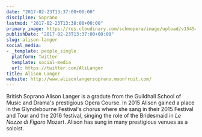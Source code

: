 ```yaml
---
date: "2017-02-23T13:37:00+00:00"
discipline: Soprano
lastmod: "2017-02-23T13:38:00+00:00"
primary_image: https://res.cloudinary.com/schmopera/image/upload/v1545409169/media/webhook-uploads/1487857066623/4631235041_525x485.jpg.jpg
publishDate: "2017-02-23T13:37:00+00:00"
slug: alison-langer
social_media:
- _template: people_single
  platform: Twitter
  template: social-media
  url: https://twitter.com/AliLanger
title: Alison Langer
website: http://www.alisonlangersoprano.moonfruit.com/
---
```


British Soprano Alison Langer is a gradute from the Guildhall School of Music and Drama's prestigious Opera Course. In 2015 Alison gained a place in the Glyndebourne Festival's chorus where she sang in their 2015 Festival and Tour and the 2016 festival, singing the role of the Bridesmaid in *Le Nozze di Figaro* Mozart. Alison has sung in many prestigious venues as a soloist.  
